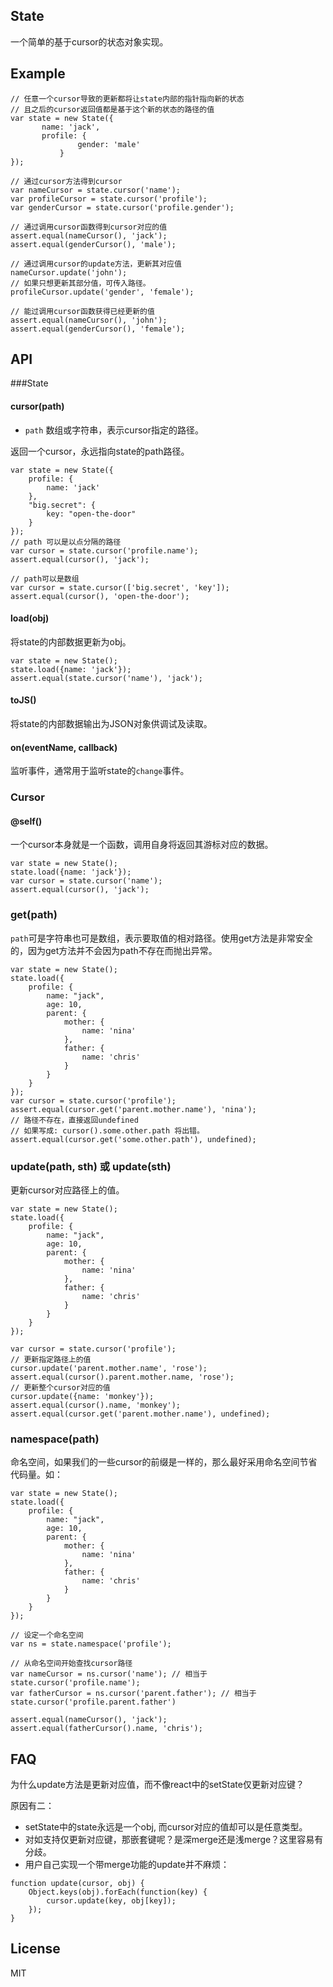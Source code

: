 State
------

一个简单的基于cursor的状态对象实现。

Example
-------

```
// 任意一个cursor导致的更新都将让state内部的指针指向新的状态
// 且之后的cursor返回值都是基于这个新的状态的路径的值
var state = new State({
       name: 'jack',
       profile: {
               gender: 'male'
           }
});
 
// 通过cursor方法得到cursor
var nameCursor = state.cursor('name');
var profileCursor = state.cursor('profile');
var genderCursor = state.cursor('profile.gender');
 
// 通过调用cursor函数得到cursor对应的值
assert.equal(nameCursor(), 'jack');
assert.equal(genderCursor(), 'male');
 
// 通过调用cursor的update方法，更新其对应值
nameCursor.update('john');
// 如果只想更新其部分值，可传入路径。
profileCursor.update('gender', 'female'); 

// 能过调用cursor函数获得已经更新的值
assert.equal(nameCursor(), 'john');
assert.equal(genderCursor(), 'female');
```

API
-------

###State

#### cursor(path)

- `path` 数组或字符串，表示cursor指定的路径。

返回一个cursor，永远指向state的path路径。

```
var state = new State({
    profile: {
        name: 'jack'
    },
    "big.secret": {
        key: "open-the-door"
    }
});
// path 可以是以点分隔的路径
var cursor = state.cursor('profile.name');
assert.equal(cursor(), 'jack');

// path可以是数组
var cursor = state.cursor(['big.secret', 'key']);
assert.equal(cursor(), 'open-the-door');
```

#### load(obj)

将state的内部数据更新为obj。

```
var state = new State();
state.load({name: 'jack'});
assert.equal(state.cursor('name'), 'jack');
```

#### toJS()

将state的内部数据输出为JSON对象供调试及读取。

#### on(eventName, callback)

监听事件，通常用于监听state的`change`事件。

### Cursor

#### @self()

一个cursor本身就是一个函数，调用自身将返回其游标对应的数据。

```
var state = new State();
state.load({name: 'jack'});
var cursor = state.cursor('name');
assert.equal(cursor(), 'jack');
```

### get(path)

`path`可是字符串也可是数组，表示要取值的相对路径。使用get方法是非常安全的，因为get方法并不会因为path不存在而抛出异常。

```
var state = new State();
state.load({
    profile: {
        name: "jack",
        age: 10,
        parent: {
            mother: {
                name: 'nina'
            },
            father: {
                name: 'chris'
            }
        }
    }
});
var cursor = state.cursor('profile');
assert.equal(cursor.get('parent.mother.name'), 'nina');
// 路径不存在，直接返回undefined
// 如果写成: cursor().some.other.path 将出错。
assert.equal(cursor.get('some.other.path'), undefined);
```

### update(path, sth) 或 update(sth)

更新cursor对应路径上的值。
```
var state = new State();
state.load({
    profile: {
        name: "jack",
        age: 10,
        parent: {
            mother: {
                name: 'nina'
            },
            father: {
                name: 'chris'
            }
        }
    }
});

var cursor = state.cursor('profile');
// 更新指定路径上的值
cursor.update('parent.mother.name', 'rose');
assert.equal(cursor().parent.mother.name, 'rose');
// 更新整个cursor对应的值
cursor.update({name: 'monkey'});
assert.equal(cursor().name, 'monkey');
assert.equal(cursor.get('parent.mother.name'), undefined);
```

### namespace(path)

命名空间，如果我们的一些cursor的前缀是一样的，那么最好采用命名空间节省代码量。如：

```
var state = new State();
state.load({
    profile: {
        name: "jack",
        age: 10,
        parent: {
            mother: {
                name: 'nina'
            },
            father: {
                name: 'chris'
            }
        }
    }
});

// 设定一个命名空间
var ns = state.namespace('profile');

// 从命名空间开始查找cursor路径
var nameCursor = ns.cursor('name'); // 相当于state.cursor('profile.name');
var fatherCursor = ns.cursor('parent.father'); // 相当于state.cursor('profile.parent.father')

assert.equal(nameCursor(), 'jack');
assert.equal(fatherCursor().name, 'chris');
```

FAQ
-------

为什么update方法是更新对应值，而不像react中的setState仅更新对应键？

原因有二：
- setState中的state永远是一个obj, 而cursor对应的值却可以是任意类型。
- 对如支持仅更新对应键，那嵌套键呢？是深merge还是浅merge？这里容易有分歧。
- 用户自己实现一个带merge功能的update并不麻烦：
```
function update(cursor, obj) {
    Object.keys(obj).forEach(function(key) {
        cursor.update(key, obj[key]);
    });
}
```

License
----
MIT
